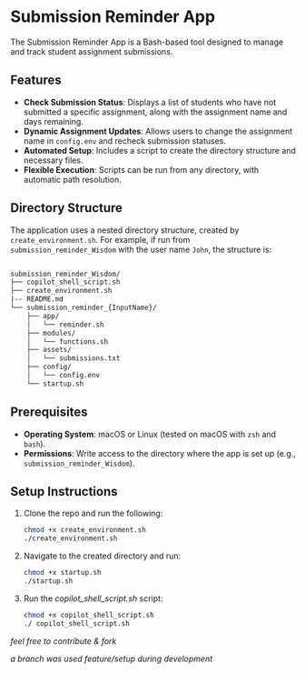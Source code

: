 # Submission Reminder App

The Submission Reminder App is a Bash-based tool designed to manage and track student assignment submissions.
## Features

- **Check Submission Status**: Displays a list of students who have not submitted a specific assignment, along with the assignment name and days remaining.
- **Dynamic Assignment Updates**: Allows users to change the assignment name in `config.env` and recheck submission statuses.
- **Automated Setup**: Includes a script to create the directory structure and necessary files.
- **Flexible Execution**: Scripts can be run from any directory, with automatic path resolution.

## Directory Structure

The application uses a nested directory structure, created by `create_environment.sh`. For example, if run from `submission_reminder_Wisdom` with the user name `John`, the structure is:

```bash

submission_reminder_Wisdom/
├── copilot_shell_script.sh
├── create_environment.sh
|-- README.md
└── submission_reminder_{InputName}/
    ├── app/
    │   └── reminder.sh
    ├── modules/
    │   └── functions.sh
    ├── assets/
    │   └── submissions.txt
    ├── config/
    │   └── config.env
    └── startup.sh
```

## Prerequisites

- **Operating System**: macOS or Linux (tested on macOS with `zsh` and `bash`).
- **Permissions**: Write access to the directory where the app is set up (e.g., `submission_reminder_Wisdom`).

## Setup Instructions


1. Clone the repo and run the following:

   ```bash
   chmod +x create_environment.sh
   ./create_environment.sh
    ```

2. Navigate to the created directory and run:

    ```bash
    chmod +x startup.sh
    ./startup.sh
    ```

3. Run the *copilot_shell_script.sh* script:

    ```bash
    chmod +x copilot_shell_script.sh
    ./ copilot_shell_script.sh
    ```

*feel free to contribute & fork*

*a branch was used feature/setup during development*
